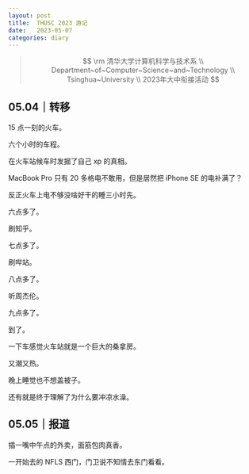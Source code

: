 ```yaml
---
layout: post
title:  THUSC 2023 游记
date:   2023-05-07
categories: diary
---
```


>   $$
>   \rm
>   清华大学计算机科学与技术系 \\
>   Department~of~Computer~Science~and~Technology \\
>   Tsinghua~University \\
>   2023年大中衔接活动
>   $$

## 05.04｜转移

15 点一刻的火车。

六个小时的车程。

在火车站候车时发掘了自己 xp 的真相。

MacBook Pro 只有 20 多格电不敢用，但是居然把 iPhone SE 的电补满了？

反正火车上电不够没啥好干的睡三小时先。

六点多了。

刷知乎。

七点多了。

刷哔站。

八点多了。

听周杰伦。

九点多了。

到了。

一下车感觉火车站就是一个巨大的桑拿房。

又潮又热。

晚上睡觉也不想盖被子。

还有就是终于理解了为什么要冲凉水澡。

## 05.05｜报道

插一嘴中午点的外卖，面筋包肉真香。

一开始去的 NFLS 西门，门卫说不知情去东门看看。

